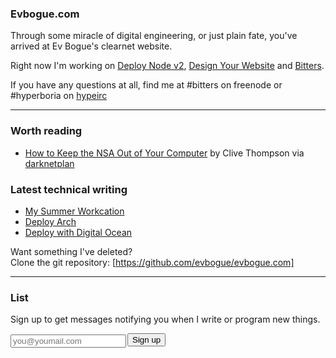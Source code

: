 ### Evbogue.com

Through some miracle of digital engineering, or just plain fate, you've arrived at Ev Bogue's clearnet website. 

Right now I'm working on [Deploy Node v2](http://deploy.evbogue.com), [Design Your Website](http://design.evbogue.com/) and [Bitters](http://bitters.evbogue.com). 

If you have any questions at all, find me at #bitters on freenode or #hyperboria on [hypeirc](http://hypeirc.net)

***

### Worth reading

+ [How to Keep the NSA Out of Your Computer](http://www.motherjones.com/politics/2013/08/mesh-internet-privacy-nsa-isp) by Clive Thompson via [darknetplan](http://www.reddit.com/r/darknetplan)

### Latest technical writing

+ [My Summer Workcation](/workcation)
+ [Deploy Arch](http://arch.evbogue.com/)
+ [Deploy with Digital Ocean](/digitalocean)


Want something I've deleted?<br /> Clone the git repository: [https://github.com/evbogue/evbogue.com]

***

### List

Sign up to get messages notifying you when I write or program new things.

<form action="http://evbogue.us7.list-manage.com/subscribe/post?u=1a9fbca8ce860eb1cf0d5bb5d&amp;id=019e3bfd87" method="post" id="mc-embedded-subscribe-form" name="mc-embedded-subscribe-form" class="validate" target="_blank" novalidate>
<input type="email" value="" name="EMAIL" class="required email" placeholder="you@youmail.com" style="float: left; margin-top: 2px; margin-right: 2px;" id="mce-EMAIL"><input type="submit" value="Sign up" name="subscribe" id="mc-embedded-subscribe" class="button">
</form>


